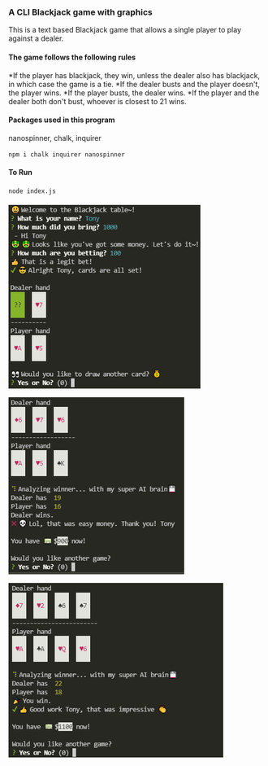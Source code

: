 ### A CLI Blackjack game with graphics

This is a text based Blackjack game that allows a single player to play against a dealer.

#### The game follows the following rules

*If the player has blackjack, they win, unless the dealer also has blackjack, in which case the game is a tie.
*If the dealer busts and the player doesn't, the player wins.
*If the player busts, the dealer wins.
*If the player and the dealer both don't bust, whoever is closest to 21 wins.

#### Packages used in this program

nanospinner, chalk, inquirer

`npm i chalk inquirer nanospinner`

#### To Run

`node index.js`

####

![](screenshots/screenshot1.png)

![](screenshots/screenshot2.png)

![](screenshots/screenshot3.png)
